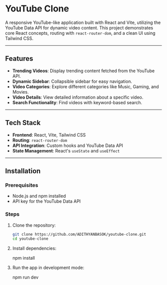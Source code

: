 # YouTube Clone

A responsive YouTube-like application built with React and Vite, utilizing the YouTube Data API for dynamic video content. This project demonstrates core React concepts, routing with `react-router-dom`, and a clean UI using Tailwind CSS.

---

## Features

- **Trending Videos**: Display trending content fetched from the YouTube API.
- **Dynamic Sidebar**: Collapsible sidebar for easy navigation.
- **Video Categories**: Explore different categories like Music, Gaming, and Movies.
- **Video Details**: View detailed information about a specific video.
- **Search Functionality**: Find videos with keyword-based search.

---

## Tech Stack

- **Frontend**: React, Vite, Tailwind CSS
- **Routing**: `react-router-dom`
- **API Integration**: Custom hooks and YouTube Data API
- **State Management**: React's `useState` and `useEffect`

---

## Installation

### Prerequisites

- Node.js and npm installed
- API key for the YouTube Data API

### Steps

1. Clone the repository:

   ```bash
   git clone https://github.com/ADITHYANBASOK/youtube-clone.git
   cd youtube-clone

2. Install dependencies:
   
   npm install

3. Run the app in development mode:
 
   npm run dev